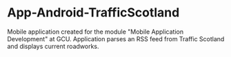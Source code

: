 # App-Android-TrafficScotland
Mobile application created for the module "Mobile Application Development" at GCU. Application parses an RSS feed from Traffic Scotland and displays current roadworks.
